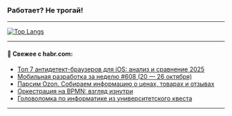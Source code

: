 ### Работает? Не трогай!

---
<!--
#### 🛠️ Technical stack:

![Java](https://img.shields.io/badge/Java-informational?logo=Oracle&style=flat&logoColor=white&color=FF4500)
![Kotlin](https://img.shields.io/badge/Kotlin-informational?logo=Kotlin&style=flat&logoColor=white&color=774D97)
![TS](https://img.shields.io/badge/TypeScript-informational?logo=typeScript&style=flat&logoColor=black&color=017acc)
![Python](https://img.shields.io/badge/Python-informational?logo=Python&style=flat&logoColor=black&color=ffdd54) <br>
![Spring](https://img.shields.io/badge/Spring-informational?logo=Spring&style=flat&logoColor=white&color=6DB33F) 
![SpringBoot](https://img.shields.io/badge/SpringBoot-informational?logo=SpringBoot&style=flat&logoColor=white&color=6DB33F)
![Nest](https://img.shields.io/badge/NestJS-informational?logo=NestJS&style=flat&logoColor=white&color=E0234E) 
![NodeJS](https://img.shields.io/badge/NodeJS-informational?logo=node.js&style=flat&logoColor=white&color=70A760)<br>
![PostgreSQL](https://img.shields.io/badge/PostgreSQL-informational?logo=PostgreSQL&style=flat&logoColor=white&color=DAA520)
![MongoDB](https://img.shields.io/badge/MongoDB-informational?logo=MongoDB&style=flat&logoColor=white&color=870000)
![Apache](https://img.shields.io/badge/Apache-informational?logo=apache&style=flat&logoColor=white&color=f74e28)

___ 
-->

<!--- #### 🛠️ : --->

[![Top Langs](https://github-readme-stats-82jvfl3w3-advtsettinggmailcoms-projects.vercel.app/api/top-langs/?username=zloylis&langs_count=10&hide_title=true&title_color=e6edf3&size_weight=0.5&count_weight=0.5&layout=compact&hide_progress=true&hide_border=true&theme=dracula&hide=css,makefile,cmake)](https://github.com/zloylis)

<!---


####  :octocat:&nbsp;&nbsp; Статистика:

![GitHub stats](https://github-readme-stats-u2qms2cxw-advtsettinggmailcoms-projects.vercel.app/api?username=zloylis&show_icons=true&hide_border=true&theme=dracula&title_color=e6edf3&include_all_commits=true&count_private=true&hide_rank=false&hide_title=true&rank_icon=github)
-->
---

#### 💬 Свежее с habr.com:

<!-- BLOG-POST-LIST:START -->
- [Топ 7 антидетект-браузеров для iOS: анализ и сравнение 2025](https://habr.com/ru/articles/960306/?utm_source=habrahabr&utm_medium=rss&utm_campaign=960306)
- [Мобильная разработка за неделю #608 &lpar;20 — 26 октября&rpar;](https://habr.com/ru/articles/960284/?utm_source=habrahabr&utm_medium=rss&utm_campaign=960284)
- [Парсим Ozon. Собираем информацию о ценах, товарах и отзывах](https://habr.com/ru/companies/amvera/articles/960280/?utm_source=habrahabr&utm_medium=rss&utm_campaign=960280)
- [Оркестрация на BPMN: взгляд изнутри](https://habr.com/ru/articles/960278/?utm_source=habrahabr&utm_medium=rss&utm_campaign=960278)
- [Головоломка по информатике из университетского квеста](https://habr.com/ru/articles/960270/?utm_source=habrahabr&utm_medium=rss&utm_campaign=960270)
<!-- BLOG-POST-LIST:END -->

---
